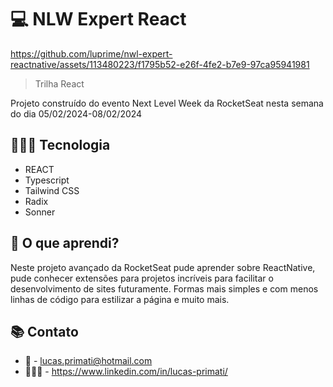 # 💻 NLW Expert React


https://github.com/luprime/nwl-expert-reactnative/assets/113480223/f1795b52-e26f-4fe2-b7e9-97ca95941981

>Trilha React

Projeto construído do evento Next Level Week da RocketSeat nesta semana do dia 05/02/2024-08/02/2024



## 👨🏽‍💻 Tecnologia

- REACT
- Typescript
- Tailwind CSS
- Radix
- Sonner


## 💭 O que aprendi?

  Neste projeto avançado da RocketSeat pude aprender sobre ReactNative, pude conhecer extensões para projetos incríveis
  para facilitar o desenvolvimento de sites futuramente. Formas mais simples e com menos linhas de código para estilizar
  a página e muito mais.

## 📚 Contato

- 📧 - lucas.primati@hotmail.com
- 👨🏽‍💼 - https://www.linkedin.com/in/lucas-primati/
